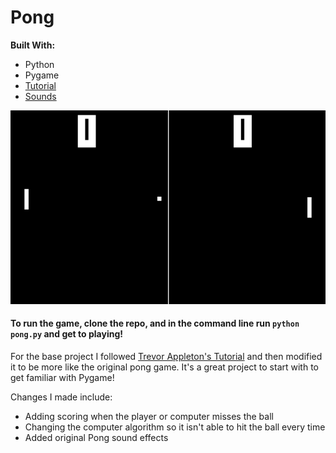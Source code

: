 # Pong

__Built With:__
  * Python
  * Pygame
  * [Tutorial](http://trevorappleton.blogspot.com/2014/04/writing-pong-using-python-and-pygame.html)
  * [Sounds](http://cs.au.dk/~dsound/DigitalAudio.dir/Greenfoot/Pong.dir/Pong.html)

![Pong](https://github.com/Ziyal/Pong/blob/master/Pong.gif "Pong")

#### To run the game, clone the repo, and in the command line run ```python pong.py``` and get to playing!

For the base project I followed [Trevor Appleton's Tutorial](http://trevorappleton.blogspot.com/2014/04/writing-pong-using-python-and-pygame.html) and then modified it to be more like the original pong game. It's a great project to start with to get familiar with Pygame!

Changes I made include:
  * Adding scoring when the player or computer misses the ball
  * Changing the computer algorithm so it isn't able to hit the ball every time
  * Added original Pong sound effects
